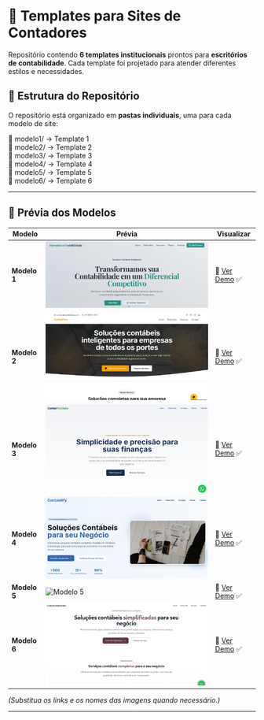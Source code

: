 # 📌 Templates para Sites de Contadores  

Repositório contendo **6 templates institucionais** prontos para **escritórios de contabilidade**. Cada template foi projetado para atender diferentes estilos e necessidades.  

## 📂 Estrutura do Repositório  

O repositório está organizado em **pastas individuais**, uma para cada modelo de site:  

📁 modelo1/ → Template 1<br>
📁 modelo2/ → Template 2<br>
📁 modelo3/ → Template 3<br>
📁 modelo4/ → Template 4<br>
📁 modelo5/ → Template 5<br>
📁 modelo6/ → Template 6<br>

---

## 🎨 Prévia dos Modelos  

| Modelo   | Prévia  | Visualizar  |
|---------|--------|-------------|
| **Modelo 1** | ![Modelo 1](images/contabilidade-harmonica.png) | 🔗 [Ver Demo](https://contabilidade-harmonica.lovable.app/) ✅ |
| **Modelo 2** | ![Modelo 2](images/easy-financial-solutions.png) | 🔗 [Ver Demo]() ✅ |
| **Modelo 3** | ![Modelo 3](images/contador-simplicity.png) | 🔗 [Ver Demo]() ✅ |
| **Modelo 4** | ![Modelo 4](images/contabilify-modern-site.png) | 🔗 [Ver Demo]() ✅ |
| **Modelo 5** | ![Modelo 5](images/contabilidade-template-gen.png) | 🔗 [Ver Demo]() ✅ |
| **Modelo 6** | ![Modelo 6](images/conta-connection-hub.png) | 🔗 [Ver Demo]() ✅ |

_(Substitua os links e os nomes das imagens quando necessário.)_  

---
